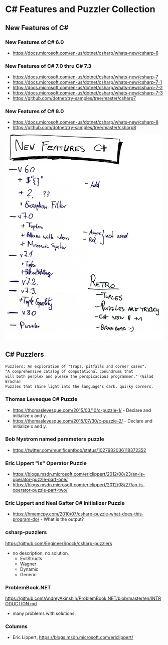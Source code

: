# C# Features and Puzzler Collection

## New Features of C\#

### New Features of C# 6.0

* https://docs.microsoft.com/en-us/dotnet/csharp/whats-new/csharp-6

### New Features of C# 7.0 thru C# 7.3

* https://docs.microsoft.com/en-us/dotnet/csharp/whats-new/csharp-7
* https://docs.microsoft.com/en-us/dotnet/csharp/whats-new/csharp-7-1
* https://docs.microsoft.com/en-us/dotnet/csharp/whats-new/csharp-7-2
* https://docs.microsoft.com/en-us/dotnet/csharp/whats-new/csharp-7-3
* https://github.com/dotnet/try-samples/tree/master/csharp7

### New Features of C# 8.0

* https://docs.microsoft.com/en-us/dotnet/csharp/whats-new/csharp-8
* https://github.com/dotnet/try-samples/tree/master/csharp8

![](NewFeatures.jpg)

## C# Puzzlers

    Puzzlers: An exploration of "traps, pitfalls and corner cases".
    "A comprehensive catalog of computational conundrums that
    will both perplex and please the perspicacious programmer." (Gilad Bracha)
    Puzzles that shine light into the language's dark, quirky corners.

### Thomas Levesque C# Puzzle

* https://thomaslevesque.com/2015/03/10/c-puzzle-1/ - Declare and initialize x and y.
* https://thomaslevesque.com/2015/07/30/c-puzzle-2/ - Declare and initialize x and y.

### Bob Nystrom named parameters puzzle

* https://twitter.com/munificentbob/status/1027932036118372352

### Eric Lippert "is" Operator Puzzle

* https://blogs.msdn.microsoft.com/ericlippert/2012/08/23/an-is-operator-puzzle-part-one/
* https://blogs.msdn.microsoft.com/ericlippert/2012/08/27/an-is-operator-puzzle-part-two/

### Eric Lippert and Neal Gafter C# Initializer Puzzle

* https://hmemcpy.com/2010/07/csharp-puzzle-what-does-this-program-do/ - What is the output?

### csharp-puzzlers

https://github.com/EngineerSpock/csharp-puzzlers

* no description, no solution.
  * EvilStructs
  * Wagner
  * Dynamic
  * Generic

### ProblemBook.NET

https://github.com/AndreyAkinshin/ProblemBook.NET/blob/master/en/INTRODUCTION.md

* many problems with solutions.

### Columns

* Eric Lippert, https://blogs.msdn.microsoft.com/ericlippert/
